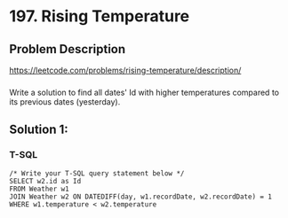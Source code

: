 # 197. Rising Temperature

## Problem Description
https://leetcode.com/problems/rising-temperature/description/
###
Write a solution to find all dates' Id with higher temperatures compared to its previous dates (yesterday).

## Solution 1:
### T-SQL
```
/* Write your T-SQL query statement below */
SELECT w2.id as Id
FROM Weather w1
JOIN Weather w2 ON DATEDIFF(day, w1.recordDate, w2.recordDate) = 1
WHERE w1.temperature < w2.temperature
```
